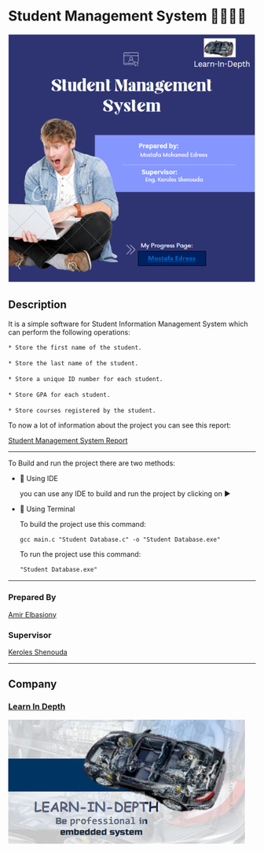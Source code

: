 # Student Management System 👨‍🎓👨‍🎓

![gitHub](https://github.com/MostafaEdrees11/Mastering_Embedded_System_Online_Diploma/blob/master/Unit5_First%20Term%20Projects/Student%20Management%20System/Running%20Screenshots/Cover%20Page.PNG)

## Description
It is a simple software for Student Information Management System which can perform the following operations:

	* Store the first name of the student.
	
	* Store the last name of the student.
	
	* Store a unique ID number for each student.
	
	* Store GPA for each student.
	
	* Store courses registered by the student.

To now a lot of information about the project you can see this report:

[Student Management System Report](https://drive.google.com/file/d/17GDDDzvwX06kLZpIp1Z7nStIXaayTi6p/view)

___
To Build and run the project there are two methods:
* 📍 Using IDE

    you can use any IDE to build and run the project by clicking on ▶️ 
* 📍 Using Terminal

    To build the project use this command:
    ```gcc
    gcc main.c "Student Database.c" -o "Student Database.exe"
    ```

    To run the project use this command:
    ```gcc
    "Student Database.exe"
    ```
___

### Prepared By
[Amir Elbasiony](https://www.linkedin.com/in/amir-elbasiony-57809b204/)

### Supervisor 
[Keroles Shenouda](https://www.linkedin.com/in/keroles-khalil-2a86057b/)   
___

## Company
### [Learn In Depth](https://www.linkedin.com/company/learn-in-depth/)

![gitHub](https://github.com/MostafaEdrees11/Mastering_Embedded_System_Online_Diploma/blob/master/Unit5_First%20Term%20Projects/Pressure%20Control%20System/Report/Learn%20In%20Depth.PNG)
